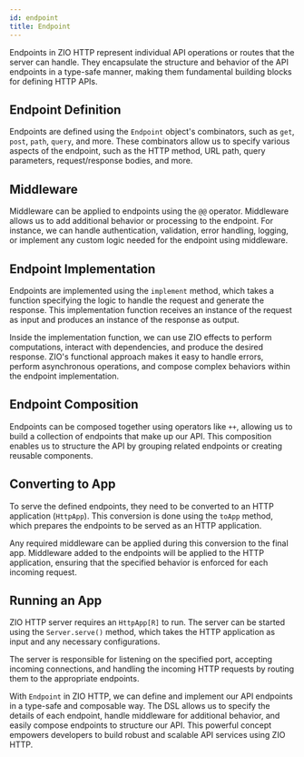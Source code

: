 ```yaml
---
id: endpoint
title: Endpoint
---
```


Endpoints in ZIO HTTP represent individual API operations or routes that the server can handle. They encapsulate the structure and behavior of the API endpoints in a type-safe manner, making them fundamental building blocks for defining HTTP APIs.

## Endpoint Definition

Endpoints are defined using the `Endpoint` object's combinators, such as `get`, `post`, `path`, `query`, and more. These combinators allow us to specify various aspects of the endpoint, such as the HTTP method, URL path, query parameters, request/response bodies, and more.

## Middleware

Middleware can be applied to endpoints using the `@@` operator. Middleware allows us to add additional behavior or processing to the endpoint. For instance, we can handle authentication, validation, error handling, logging, or implement any custom logic needed for the endpoint using middleware.

## Endpoint Implementation

Endpoints are implemented using the `implement` method, which takes a function specifying the logic to handle the request and generate the response. This implementation function receives an instance of the request as input and produces an instance of the response as output.

Inside the implementation function, we can use ZIO effects to perform computations, interact with dependencies, and produce the desired response. ZIO's functional approach makes it easy to handle errors, perform asynchronous operations, and compose complex behaviors within the endpoint implementation.

## Endpoint Composition

Endpoints can be composed together using operators like `++`, allowing us to build a collection of endpoints that make up our API. This composition enables us to structure the API by grouping related endpoints or creating reusable components.

## Converting to App

To serve the defined endpoints, they need to be converted to an HTTP application (`HttpApp`). This conversion is done using the `toApp` method, which prepares the endpoints to be served as an HTTP application.

Any required middleware can be applied during this conversion to the final app. Middleware added to the endpoints will be applied to the HTTP application, ensuring that the specified behavior is enforced for each incoming request.

## Running an App

ZIO HTTP server requires an `HttpApp[R]` to run. The server can be started using the `Server.serve()` method, which takes the HTTP application as input and any necessary configurations.

The server is responsible for listening on the specified port, accepting incoming connections, and handling the incoming HTTP requests by routing them to the appropriate endpoints.

With `Endpoint` in ZIO HTTP, we can define and implement our API endpoints in a type-safe and composable way. The DSL allows us to specify the details of each endpoint, handle middleware for additional behavior, and easily compose endpoints to structure our API. This powerful concept empowers developers to build robust and scalable API services using ZIO HTTP.
